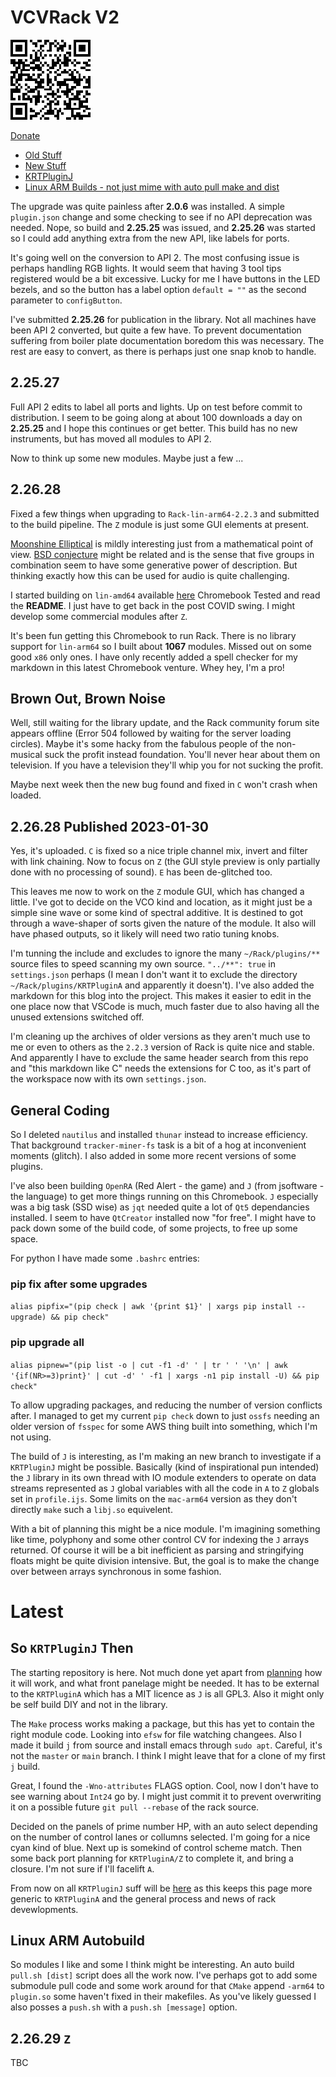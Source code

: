 # VCVRack V2

![Donate](PaypalDonate.png)

[Donate](https://www.paypal.com/donate/?hosted_button_id=Y94P8UE7PYCJY)

* [Old Stuff](index.md)
* [New Stuff](#latest)
* [KRTPluginJ](KRTPluginJ.md)
* [Linux ARM Builds - not just mime with auto pull make and dist](https://drive.google.com/drive/folders/11k81iJwAW_xP3fNGO9ZmNh-XwS2DexbF)

The upgrade was quite painless after **2.0.6** was installed. A simple `plugin.json` change and some checking to see if no API deprecation was needed. Nope, so build and **2.25.25** was issued, and **2.25.26** was started so I could add anything extra from the new API, like labels for ports.

It's going well on the conversion to API 2. The most confusing issue is perhaps handling RGB lights. It would seem that having 3 tool tips registered would be a bit excessive. Lucky for me I have buttons in the LED bezels, and so the button has a label option `default = ""` as the second parameter to `configButton`.

I've submitted **2.25.26** for publication in the library. Not all machines have been API 2 converted, but quite a few have. To prevent documentation suffering from boiler plate documentation boredom this was necessary. The rest are easy to convert, as there is perhaps just one snap knob to handle.

## 2.25.27
Full API 2 edits to label all ports and lights. Up on test before commit to distribution. I seem to be going along at about 100 downloads a day on **2.25.25** and I hope this continues or get better. This build has no new instruments, but has moved all modules to API 2.

Now to think up some new modules. Maybe just a few ...

## 2.26.28
Fixed a few things when upgrading to `Rack-lin-arm64-2.2.3` and submitted to the build pipeline. The `Z` module is just some GUI elements at present.

[Moonshine Elliptical](https://github.com/jackokring/KRTPluginA/blob/master/Z%20Moonshine%20Elliptical.pdf) is mildly interesting just from a mathematical point of view. [BSD conjecture](https://en.wikipedia.org/wiki/Birch_and_Swinnerton-Dyer_conjecture) might be related and is the sense that five groups in combination seem to have some generative power of description. But thinking exactly how this can be used for audio is quite challenging.

I started building on `lin-amd64` available [here](https://drive.google.com/drive/folders/11k81iJwAW_xP3fNGO9ZmNh-XwS2DexbF) Chromebook Tested and read the **README**. I just have to get back in the post COVID swing. I might develop some commercial modules after `Z`.

It's been fun getting this Chromebook to run Rack. There is no library support for `lin-arm64` so I built about **1067** modules. Missed out on some good `x86` only ones. I have only recently added a spell checker for my markdown in this latest Chromebook venture. Whey hey, I'm a pro!

## Brown Out, Brown Noise
Well, still waiting for the library update, and the Rack community forum site appears offline (Error 504 followed by waiting for the server loading circles). Maybe it's some hacky from the fabulous people of the non-musical suck the profit instead foundation. You'll never hear about them on television. If you have a television they'll whip you for not sucking the profit.

Maybe next week then the new bug found and fixed in `C` won't crash when loaded.

## 2.26.28 Published 2023-01-30
Yes, it's uploaded. `C` is fixed so a nice triple channel mix, invert and filter with link chaining. Now to focus on `Z` (the GUI style preview is only partially done with no processing of sound). `E` has been de-glitched too.

This leaves me now to work on the `Z` module GUI, which has changed a little. I've got to decide on the VCO kind and location, as it might just be a simple sine wave or some kind of spectral additive. It is destined to got through a wave-shaper of sorts given the nature of the module. It also will have phased outputs, so it likely will need two ratio tuning knobs.

I'm tunning the include and excludes to ignore the many `~/Rack/plugins/**` source files to speed scanning my own source. `"../**": true` in `settings.json` perhaps (I mean I don't want it to exclude the directory `~/Rack/plugins/KRTPluginA` and apparently it doesn't). I've also added the markdown for this blog into the project. This makes it easier to edit in the one place now that VSCode is much, much faster due to also having all the unused extensions switched off.

I'm cleaning up the archives of older versions as they aren't much use to me or even to others as the `2.2.3` version of Rack is quite nice and stable. And apparently I have to exclude the same header search from this repo and "this markdown like C" needs the extensions for C too, as it's part of the workspace now with its own `settings.json`.

## General Coding
So I deleted `nautilus` and installed `thunar` instead to increase efficiency. That background `tracker-miner-fs` task is a bit of a hog at inconvenient moments (glitch). I also added in some more recent versions of some plugins.

I've also been building `OpenRA` (Red Alert - the game) and `J` (from jsoftware - the language) to get more things running on this Chromebook. `J` especially was a big task (SSD wise) as `jqt` needed quite a lot of `Qt5` dependancies installed. I seem to have `QtCreator` installed now "for free". I might have to pack down some of the build code, of some projects, to free up some space.

For python I have made some `.bashrc` entries:

### pip fix after some upgrades
`alias pipfix="(pip check | awk '{print $1}' | xargs pip install --upgrade) && pip check"`

### pip upgrade all
`alias pipnew="(pip list -o | cut -f1 -d' ' | tr ' ' '\n' | awk '{if(NR>=3)print}' | cut -d' ' -f1 | xargs -n1 pip install -U) && pip check"`
 
To allow upgrading packages, and reducing the number of version conflicts after. I managed to get my current `pip check` down to just `ossfs` needing an older version of `fsspec` for some AWS thing built into something, which I'm not using.

The build of `J` is interesting, as I'm making an new branch to investigate if a `KRTPluginJ` might be possible. Basically (kind of inspirational pun intended) the `J` library in its own thread with IO module extenders to operate on data streams represented as `J` global variables with all the code in `A` to `Z` globals set in `profile.ijs`. Some limits on the `mac-arm64` version as they don't directly `make` such a `libj.so` equivelent.

With a bit of planning this might be a nice module. I'm imagining something like time, polyphony and some other control CV for indexing the `J` arrays returned. Of course it will be a bit inefficient as parsing and stringifying floats might be quite division intensive. But, the goal is to make the change over between arrays synchronous in some fashion.

# Latest

## So `KRTPluginJ` Then

The starting repository is here. Not much done yet apart from [planning](https://github.com/jackokring/jqt-chromebook-arm/blob/libj-wrapper/README.md) how it will work, and what front panelage might be needed. It has to be external to the `KRTPluginA` which has a MIT licence as `J` is all GPL3. Also it might only be self build DIY and not in the library.

The `Make` process works making a package, but this has yet to contain the right module code. Looking into `efsw` for file watching changees. Also I made it build `j` from source and install emacs through `sudo apt`. Careful, it's not the `master` or `main` branch. I think I might leave that for a clone of my first `j` build.

Great, I found the `-Wno-attributes` FLAGS option. Cool, now I don't have to see warning about `Int24` go by. I might just commit it to prevent overwriting it on a possible future `git pull --rebase` of the rack source.

Decided on the panels of prime number HP, with an auto select depending on the number of control lanes or collumns selected. I'm going for a nice cyan kind of blue. Next up is somekind of control scheme match. Then some back port planning for `KRTPluginA/Z` to complete it, and bring a closure. I'm not sure if I'll facelift `A`.

From now on all `KRTPluginJ` suff will be [here](KRTPluginJ.md) as this keeps this page more generic to `KRTPluginA` and the general process and news of rack devewlopments.

## Linux ARM Autobuild

So modules I like and some I think might be interesting. An auto build `pull.sh [dist]` script does all the work now. I've perhaps got to add some submodule pull code and some work around for that `CMake` append `-arm64` to `plugin.so` some haven't fixed in their makefiles. As you've likely guessed I also posses a `push.sh` with a `push.sh [message]` option.

## 2.26.29 `Z`
TBC
